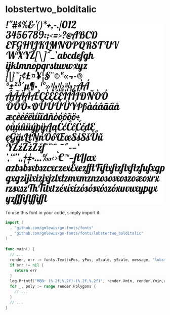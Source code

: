 # lobstertwo_bolditalic

![lobstertwo_bolditalic](lobstertwo_bolditalic.png)

To use this font in your code, simply import it:

```go
import (
  . "github.com/gmlewis/go-fonts/fonts"
  _ "github.com/gmlewis/go-fonts/fonts/lobstertwo_bolditalic"
)

func main() {
  // ...
  render, err := fonts.Text(xPos, yPos, xScale, yScale, message, "lobstertwo_bolditalic")
  if err != nil {
    return err
  }
  log.Printf("MBB: (%.2f,%.2f)-(%.2f,%.2f)", render.Xmin, render.Ymin,render.Xmax, render.Ymax)
  for _, poly := range render.Polygons {
    // ...
  }
  // ...
}
```

